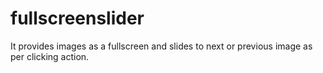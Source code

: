 # fullscreenslider
It provides images as a fullscreen and slides to next or previous image as per clicking action.
